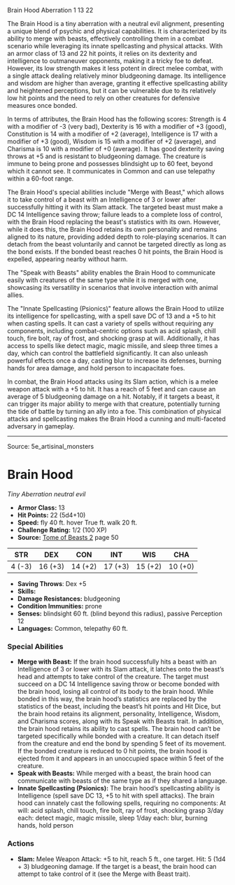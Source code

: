 <MonsterName/>Brain Hood</MonsterName>
<CreatureType/>Aberration</CreatureType>
<CR/>1</CR>
<AC/>13</AC>
<HP/>22</HP>
<summary>The Brain Hood is a tiny aberration with a neutral evil alignment, presenting a unique blend of psychic and physical capabilities. It is characterized by its ability to merge with beasts, effectively controlling them in a combat scenario while leveraging its innate spellcasting and physical attacks. With an armor class of 13 and 22 hit points, it relies on its dexterity and intelligence to outmaneuver opponents, making it a tricky foe to defeat. However, its low strength makes it less potent in direct melee combat, with a single attack dealing relatively minor bludgeoning damage. Its intelligence and wisdom are higher than average, granting it effective spellcasting ability and heightened perceptions, but it can be vulnerable due to its relatively low hit points and the need to rely on other creatures for defensive measures once bonded.</summary>

<detail>

In terms of attributes, the Brain Hood has the following scores: Strength is 4 with a modifier of -3 (very bad), Dexterity is 16 with a modifier of +3 (good), Constitution is 14 with a modifier of +2 (average), Intelligence is 17 with a modifier of +3 (good), Wisdom is 15 with a modifier of +2 (average), and Charisma is 10 with a modifier of +0 (average). It has good dexterity saving throws at +5 and is resistant to bludgeoning damage. The creature is immune to being prone and possesses blindsight up to 60 feet, beyond which it cannot see. It communicates in Common and can use telepathy within a 60-foot range.

The Brain Hood's special abilities include "Merge with Beast," which allows it to take control of a beast with an Intelligence of 3 or lower after successfully hitting it with its Slam attack. The targeted beast must make a DC 14 Intelligence saving throw; failure leads to a complete loss of control, with the Brain Hood replacing the beast's statistics with its own. However, while it does this, the Brain Hood retains its own personality and remains aligned to its nature, providing added depth to role-playing scenarios. It can detach from the beast voluntarily and cannot be targeted directly as long as the bond exists. If the bonded beast reaches 0 hit points, the Brain Hood is expelled, appearing nearby without harm.

The "Speak with Beasts" ability enables the Brain Hood to communicate easily with creatures of the same type while it is merged with one, showcasing its versatility in scenarios that involve interaction with animal allies. 

The "Innate Spellcasting (Psionics)" feature allows the Brain Hood to utilize its intelligence for spellcasting, with a spell save DC of 13 and a +5 to hit when casting spells. It can cast a variety of spells without requiring any components, including combat-centric options such as acid splash, chill touch, fire bolt, ray of frost, and shocking grasp at will. Additionally, it has access to spells like detect magic, magic missile, and sleep three times a day, which can control the battlefield significantly. It can also unleash powerful effects once a day, casting blur to increase its defenses, burning hands for area damage, and hold person to incapacitate foes.

In combat, the Brain Hood attacks using its Slam action, which is a melee weapon attack with a +5 to hit. It has a reach of 5 feet and can cause an average of 5 bludgeoning damage on a hit. Notably, if it targets a beast, it can trigger its major ability to merge with that creature, potentially turning the tide of battle by turning an ally into a foe. This combination of physical attacks and spellcasting makes the Brain Hood a cunning and multi-faceted adversary in gameplay.</detail>



---

Source: 5e_artisinal_monsters

# Brain Hood

*Tiny* *Aberration* *neutral evil*

- **Armor Class:** 13
- **Hit Points:** 22 (5d4+10)
- **Speed:** fly 40 ft. hover True ft. walk 20 ft.
- **Challenge Rating:** 1/2 (100 XP)
- **Source:** [Tome of Beasts 2](https://koboldpress.com/kpstore/product/tome-of-beasts-2-for-5th-edition) page 50

| STR | DEX | CON | INT | WIS | CHA |
| --- | --- | --- | --- | --- | --- |
| 4 (-3) | 16 (+3) | 14 (+2) | 17 (+3) | 15 (+2) | 10 (+0) |

- **Saving Throws**: Dex +5
- **Skills:** 
- **Damage Resistances:** bludgeoning
- **Condition Immunities:** prone
- **Senses:** blindsight 60 ft. (blind beyond this radius), passive Perception 12
- **Languages:** Common, telepathy 60 ft.

### Special Abilities

- **Merge with Beast:** If the brain hood successfully hits a beast with an Intelligence of 3 or lower with its Slam attack, it latches onto the beast’s head and attempts to take control of the creature. The target must succeed on a DC 14 Intelligence saving throw or become bonded with the brain hood, losing all control of its body to the brain hood. While bonded in this way, the brain hood’s statistics are replaced by the statistics of the beast, including the beast’s hit points and Hit Dice, but the brain hood retains its alignment, personality, Intelligence, Wisdom, and Charisma scores, along with its Speak with Beasts trait. In addition, the brain hood retains its ability to cast spells. The brain hood can’t be targeted specifically while bonded with a creature. It can detach itself from the creature and end the bond by spending 5 feet of its movement. If the bonded creature is reduced to 0 hit points, the brain hood is ejected from it and appears in an unoccupied space within 5 feet of the creature.
- **Speak with Beasts:** While merged with a beast, the brain hood can communicate with beasts of the same type as if they shared a language.
- **Innate Spellcasting (Psionics):** The brain hood’s spellcasting ability is Intelligence (spell save DC 13, +5 to hit with spell attacks). The brain hood can innately cast the following spells, requiring no components:
At will: acid splash, chill touch, fire bolt, ray of frost, shocking grasp
3/day each: detect magic, magic missile, sleep
1/day each: blur, burning hands, hold person

### Actions

- **Slam:** Melee Weapon Attack: +5 to hit, reach 5 ft., one target. Hit: 5 (1d4 + 3) bludgeoning damage. If the target is a beast, the brain hood can attempt to take control of it (see the Merge with Beast trait).




